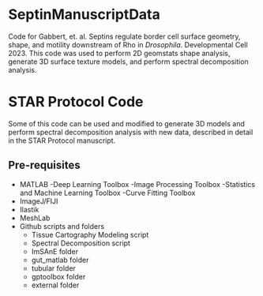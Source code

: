 # SeptinManuscriptData
Code for Gabbert, et. al. Septins regulate border cell surface geometry, shape, and motility downstream of Rho in _Drosophila_. Developmental Cell 2023.
This code was used to perform 2D geomstats shape analysis, generate 3D surface texture models, and perform spectral decomposition analysis.

# STAR Protocol Code
Some of this code can be used and modified to generate 3D models and perform spectral decomposition analysis with new data, described in detail in the STAR Protocol manuscript.

## Pre-requisites
- MATLAB
  -Deep Learning Toolbox
  -Image Processing Toolbox
  -Statistics and Machine Learning Toolbox
  -Curve Fitting Toolbox   
- ImageJ/FIJI
- Ilastik
- MeshLab
- Github scripts and folders
  - Tissue Cartography Modeling script
  - Spectral Decomposition script
  - ImSAnE folder
  - gut_matlab folder
  - tubular folder
  - gptoolbox folder
  - external folder

